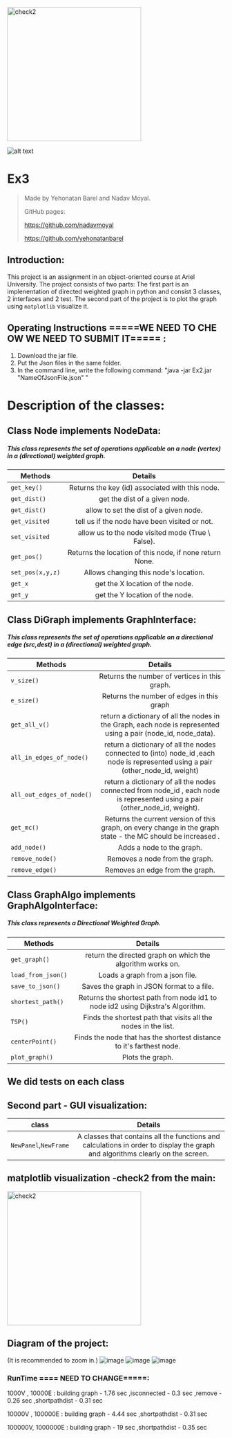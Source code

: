 <img width="310" alt="‏‏check2" src="https://user-images.githubusercontent.com/79272744/147392856-a630bb7e-e8cd-48d9-88c5-b5683261a1d9.PNG">

![alt text](https://encrypted-tbn0.gstatic.com/images?q=tbn:ANd9GcRUC7G6cLvCjY5-Sq4vRcieUJc_O4KjwMl8NQEKDTrAElDHc2178puykOjpVgY8XRASD_M&usqp=CAU)

# Ex3
>Made by Yehonatan Barel and Nadav Moyal.
>
>GitHub pages: 
>
>https://github.com/nadavmoyal
>
>https://github.com/yehonatanbarel    

## Introduction:
This project is an assignment in an object-oriented course at Ariel University. The project consists of two parts: The first part is an implenentation of directed weighted graph in python and consist 3 classes, 2 interfaces and 2 test. 
The second part of the project is to plot the graph using `matplotlib` visualize it.

## Operating Instructions =====WE NEED TO CHE OW WE NEED TO SUBMIT IT===== :
1. Download the jar file.
2. Put the Json files in the same folder.
3. In the command line, write the following command:
"java -jar Ex2.jar "NameOfJsonFile.json" "

# Description of the classes:


## Class Node implements NodeData:
##### This class represents the set of operations applicable on a node (vertex) in a (directional) weighted graph.

|          Methods                | Details                             | 
| --------------------------------|:--------------------------------------:| 
|`get_key()`|Returns the key (id) associated with this node.|
|`get_dist()`| get the dist of a given node.|
|`get_dist()`| allow to set the dist of a given node.|
|`get_visited`| tell us if the node have been visited or not.|
|`set_visited`| allow us to the node visited mode (True \ False).|
|`get_pos()`|Returns the location of this node, if none return None.| 
|`set_pos(x,y,z)`|Allows changing this node's location.|
|`get_x`| get the X location of the node.|
|`get_y`| get the Y location of the node.|


## Class DiGraph implements GraphInterface:
##### This class represents the set of operations applicable on a directional edge (src,dest) in a (directional) weighted graph.
                                 
|          Methods                | Details                             | 
| --------------------------------|:--------------------------------------:| 
|`v_size()`| Returns the number of vertices in this graph.| 
|`e_size()`| Returns the number of edges in this graph|
|`get_all_v()`|return a dictionary of all the nodes in the Graph, each node is represented using a pair (node_id, node_data).| 
|`all_in_edges_of_node()`| return a dictionary of all the nodes connected to (into) node_id ,each node is represented using a pair (other_node_id, weight)| 
|`all_out_edges_of_node()`|return a dictionary of all the nodes connected from node_id , each node is represented using a pair (other_node_id, weight).| 
|`get_mc()`| Returns the current version of this graph, on every change in the graph state - the MC should be increased .|   
|`add_node()`| Adds a node to the graph.|
|`remove_node()`| Removes a node from the graph.|
|`remove_edge()`| Removes an edge from the graph.|

## Class  GraphAlgo implements GraphAlgoInterface:
##### This class represents a Directional Weighted Graph.
 
|          Methods                | Details                             | 
| --------------------------------|:--------------------------------------:| 
|`get_graph()`| return the directed graph on which the algorithm works on.| 
|`load_from_json()`|Loads a graph from a json file.|
|`save_to_json()`|Saves the graph in JSON format to a file.| 
|`shortest_path()`|Returns the shortest path from node id1 to node id2 using Dijkstra's Algorithm.| 
|`TSP()`|Finds the shortest path that visits all the nodes in the list.| 
|`centerPoint()`|Finds the node that has the shortest distance to it's farthest node.|   
|`plot_graph()`| Plots the graph.|

## We did tests on each class

## Second part - GUI visualization:

|          class                  | Details                             | 
| --------------------------------|:--------------------------------------:| 
|`NewPanel`,`NewFrame`|A classes that contains all the functions and calculations in order to display the graph and algorithms clearly on the screen.| 

## matplotlib visualization -check2 from the main:
<img width="310" alt="‏‏check2" src="https://user-images.githubusercontent.com/79272744/147392864-23f80209-6eb6-4f9e-8668-f4384f450b45.PNG">



## Diagram of the project: 
(It is recommended to zoom in.)
![image](https://user-images.githubusercontent.com/79272744/147392991-57d9c29a-74d7-4a13-a732-4ce8291ddfb7.png)
![image](https://user-images.githubusercontent.com/79272744/147392993-506ad117-ef9c-4996-a459-66d281f0a2be.png)
![image](https://user-images.githubusercontent.com/79272744/147392995-01a4d761-857b-4a13-a3c6-9a3dc5504dc6.png)



### RunTime  ==== NEED TO CHANGE=====:
1000V , 10000E :
building graph - 1.76 sec
,isconnected - 0.3 sec
,remove - 0.26 sec
,shortpathdist - 0.31 sec 

10000V , 100000E :
building graph - 4.44 sec
,shortpathdist - 0.31 sec

100000V, 1000000E :
building graph - 19 sec
,shortpathdist - 0.35 sec
